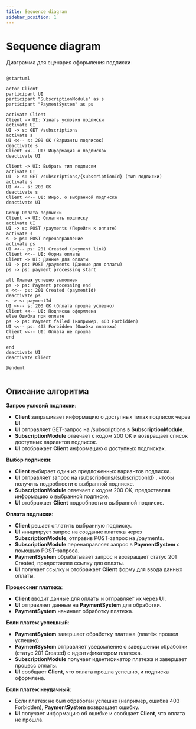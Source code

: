 ```yaml
---
title: Sequence diagram
sidebar_position: 1
---
```



# Sequence diagram

Диаграмма для сценария оформления подписки


```plantuml

@startuml

actor Client
participant UI
participant "SubscriptionModule" as s
participant "PaymentSystem" as ps

activate Client
Client -> UI: Узнать условия подписки
activate UI
UI -> s: GET /subscriptions
activate s
UI <<-- s: 200 OK (Варианты подписок)
deactivate s
Client <<-- UI: Информация о подписках
deactivate UI

Client -> UI: Выбрать тип подписки
activate UI
UI -> s: GET /subscriptions/{subscriptionId} (тип подписки)
activate s
UI <<-- s: 200 OK
deactivate s
Client <<-- UI: Инфо. о выбранной подписке
deactivate UI

Group Оплата подписки
Client -> UI: Оплатить подписку
activate UI
UI -> s: POST /payments (Перейти к оплате)
activate s
s -> ps: POST перенаправление
activate ps
UI <<-- ps: 201 Created (payment link)
Client <<-- UI: Форма оплаты
Client -> UI: Данные для оплаты
UI -> ps: POST /payments (Данные для оплаты)
ps -> ps: payment processing start

alt Платеж успешно выполнен
ps -> ps: Payment processing end
s <<-- ps: 201 Created (paymentId)
deactivate ps
s -> s: paymentId 
UI <<-- s: 200 OK (Оплата прошла успешно)
Client <<-- UI: Подписка оформлена
else Ошибка при оплате
ps -> ps: Payment failed (например, 403 Forbidden)
UI <<-- ps: 403 Forbidden (Ошибка платежа)
Client <<-- UI: Оплата не прошла
end

end
deactivate UI
deactivate Client

@enduml


```


## Описание алгоритма

**Запрос условий подписки**:
- **Client** запрашивает информацию о доступных типах подписок через **UI**.
- **UI** отправляет GET-запрос на /subscriptions в **SubscriptionModule**.
- **SubscriptionModule** отвечает с кодом 200 OK и возвращает список доступных вариантов подписок.
- **UI** отображает **Client** информацию о доступных подписках.

**Выбор подписки**:
- **Client** выбирает один из предложенных вариантов подписки.
- **UI** отправляет запрос на  /subscriptions/{subscriptionId} , чтобы получить подробности о выбранной подписке.
- **SubscriptionModule** отвечает с кодом 200 OK, предоставляя информацию о выбранной подписке.
- **UI** отображает **Client** подробности о выбранной подписке.

**Оплата подписки**:
- **Client** решает оплатить выбранную подписку.
- **UI** инициирует запрос на создание платежа через **SubscriptionModule**, отправив POST-запрос на /payments.
- **SubscriptionModule** перенаправляет запрос в **PaymentSystem** с помощью POST-запроса.
- **PaymentSystem** обрабатывает запрос и возвращает статус 201 Created, предоставляя ссылку для оплаты.
- **UI** получает ссылку и отображает **Client** форму для ввода данных оплаты.

**Процессинг платежа**:
- **Client** вводит данные для оплаты и отправляет их через **UI**.
- **UI** отправляет данные на **PaymentSystem** для обработки.
- **PaymentSystem** начинает обработку платежа.

**Если платеж успешный**:
- **PaymentSystem** завершает обработку платежа (платёж прошел успешно).
- **PaymentSystem** отправляет уведомление о завершении обработки (статус 201 Created) с идентификатором платежа.
- **SubscriptionModule** получает идентификатор платежа и завершает процесс оплаты.
- **UI** сообщает **Client**, что оплата прошла успешно, и подписка оформлена.

**Если платеж неудачный**:
- Если платёж не был обработан успешно (например, ошибка 403 Forbidden), **PaymentSystem** возвращает ошибку.
- **UI** получает информацию об ошибке и сообщает **Client**, что оплата не прошла.
